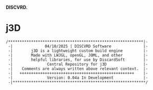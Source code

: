 <h4>DISCVRD. </h4>
<h1>j3D</h1>

```/***********************************************************|-``` <br>
``` -|              04/10/2025 | DISCVRD Software              |-``` <br>
``` -|        j3D is a lightweight custom build engine         |-``` <br>
``` -|        Made with LWJGL, openGL, JOML, and other         |-``` <br>
``` -|        helpful libraries, for use by DiscardSoft        |-``` <br>
``` -|               Central Repository for j3D                |-``` <br>
``` -|    Comments are always written above relevant context.  |-``` <br>
``` -|   ++++++++++++++++++++++++++++++++++++++++++++++++++    |-``` <br>
``` -|               Version: 0.04a In Development             |-``` <br>
``` -|**********************************************************/``` <br>
